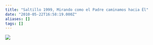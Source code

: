 ```yaml
---
title: "Saltillo 1999, Mirando como el Padre caminamos hacia Él"
date: "2010-05-22T16:58:19.000Z"
aliases: []
tags: []
---
```


<a href="http://picasaweb.google.com/lh/photo/eG1d-ZrgSc6gyFUNp8HN4A-5V0LBHDKKAlolb0JP9wo?feat=embedwebsite"><img src="http://lh5.ggpht.com/_bHcvg8aQwmI/S_ftSWu0toI/AAAAAAAAAbg/p71s3yzqeOE/s400/2010-05-22%2009.40.42.jpg" /></a>